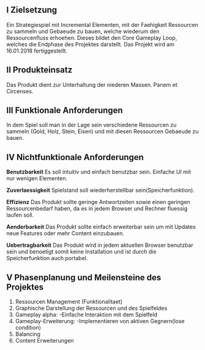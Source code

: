 

## I Zielsetzung

Ein Strategiespiel mit Incremental Elementen, mit der Faehigkeit Ressourcen zu sammeln und Gebaeude zu bauen, welche wiederum den Ressourcenfluss erhoehen. Dieses bildet den Core Gameplay Loop, welches die Endphase des Projektes darstellt. Das Projekt wird am 16.01.2018 fertiggestellt.

## II Produkteinsatz

Das Produkt dient zur Unterhaltung der niederen Massen. Panem et Circenses.

## III Funktionale Anforderungen

In dem Spiel soll man in der Lage sein verschiedene Ressourcen zu sammeln (Gold, Holz, Stein, Eisen) und mit diesen Ressourcen Gebaeude zu bauen.

## IV Nichtfunktionale Anforderungen

	
**Benutzbarkeit**
Es soll intuitiv und einfach benutzbar sein. Einfache UI mit nur wenigen Elementen.

**Zuverlaessigkeit**
Spielstand soll wiederherstellbar sein(Speicherfunktion).

**Effizienz**
Das Produkt sollte geringe Antwortzeiten sowie einen geringen 	Ressourcenbedarf haben, da es in jedem Browser und Rechner fluessig laufen soll.

**Aenderbarkeit**
Das Produkt sollte einfach erweiterbar sein um mit Updates neue Features oder mehr Content einzubauen.

**Uebertragbarkeit**
Das Produkt wird in jedem aktuellen Browser benutzbar sein und benoetigt somit keine Installation und ist durch die Speicherfunktion auch portabel.


## V Phasenplanung und Meilensteine des Projektes

1. Ressourcen Management (Funktionalitaet)
2. Graphische Darstellung der Ressourcen und des Spielfeldes
3. Gameplay alpha: 	-Einfache Interaktion mit dem Spielfeld
4. Gameplay-Erweiterung: 	-Implementieren von aktiven Gegnern(lose condition)
5. Balancing
6. Content Erweiterungen

